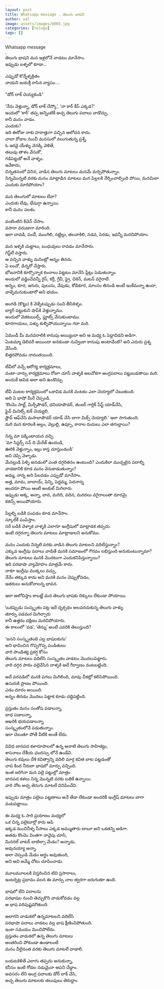 ```yaml
---
layout: post
title: Whatsapp message . తెలుగు భాషని
author: sal
image: assets/images/0003.jpg
categories: [telugu]
tags: []
---
```

Whatsapp message  <br>
 .  <br>
 తెలుగు భాషని మన ఇళ్లలోనే వాడటం మానేసాం.  <br>
 ఇప్పుడు బళ్ళలో కూడా...  <br>
   <br>
 ఎప్పుడో కొన్నేళ్ళక్రితం  <br>
 నాయని జయశ్రీ రాసిన వ్యాసం....  <br>
   <br>
 "డోర్ లాక్ చెయ్యకండి"  <br>
   <br>
 ‘నేను వెళ్తున్నా, డోర్ లాక్ చేస్కో’, ‘నా కార్ కీస్ ఎక్కడ?’  <br>
 ఇందులో ‘కార్’ తప్ప అన్నింటికీ అచ్చ తెలుగు పదాలు వాడొచ్చు.  <br>
 కానీ మనం వాడం.  <br>
 ఎందుకు?  <br>
 ఇది ఈరోజు నాకు హఠాత్తుగా వచ్చిన ఆలోచన కాదు.  <br>
 చాలా రోజుల నుంచీ మనసులో నలుగుతున్న ప్రశ్నే.  <br>
 ఓ ఇరవై యేళ్ళు వెనక్కి వెళితే,  <br>
 తలుపు తాళం వేసుకో,  <br>
 గడిపెట్టుకో అనే వాళ్ళం.  <br>
 ఇవేకాదు,  <br>
 చిన్నతనంలో వినిన, వాడిన తెలుగు మాటలు మనమే మర్చిపోతున్నాం.  <br>
 నిన్నమొన్నటి వరకు మనం మాట్లాడిన మాటలు మన పిల్లలకి నేర్పించాల్సింది పోయి, మనమిలా ఎందుకు మారిపోయాం?  <br>
   <br>
 మన తెలుగులో మాటలు లేవా?  <br>
 ఎందుకు లేవు, భేషుగ్గా ఉన్నాయి.  <br>
 కానీ మనం పలకం.  <br>
   <br>
 వంటింటిని కిచెన్ చేసాం.  <br>
 వసారా వరండాగా మారింది.  <br>
 ఇలా చావడి, పంౘ, ముంగిలి, నట్టిల్లు, తలవాకిలి, నడవ, పెరడు, ఇవన్నీ మరచిపోయాం.  <br>
   <br>
 మన ఇళ్ళకి చుట్టాలు, బంధువులు రావడం మానేసారు.  <br>
 గెస్ట్‌లే వస్తారు.  <br>
 ఆ వచ్చిన వాళ్ళు మనింట్లో అన్నం తినరు.  <br>
 ఏ లంచో, డిన్నరో చేస్తారు.  <br>
 భోజనానికి కూర్చొన్నాక కంచాలు పెట్టటం మానేసి ప్లేట్లు పెడుతున్నాం.  <br>
 అందులో వడ్డించేవన్నీ రైస్, కర్రీ, గ్రేవీ, ఫ్రై, చికెన్, మటన్ వగైరాలే.  <br>
 అన్నం, కూర, ఇగురు, పులుసు, వేపుడు, కోడికూర, మాంసం తినండి అంటే ఇంకేమన్నా ఉందా,  <br>
 వాళ్ళేమనుకుంటారో అని భయం.  <br>
   <br>
 అంగడి (కొట్టు) కి వెళ్ళేటప్పుడు సంచి తీసికెళ్ళం.  <br>
 బ్యాగ్ పట్టుకుని షాప్‍కి వెళ్తున్నాము.  <br>
 అందులో వెజిటబుల్స్, ఫ్రూట్స్ వేసుకుంటాము.  <br>
 కూరగాయలు, పళ్ళు కుళ్ళిపోయున్నాయి గదా మరి.  <br>
   <br>
 ఏమండీ మీ మనవరాలికి కానుపు అయ్యిందా అని ఆ మధ్య ఓ పెద్దావిడని అడిగా.  <br>
 ఏంటమ్మా డెలివరీ అయిందా అనకుండా నువ్వింకా కానుపు అంటావేంటి? అని ఎదురు ప్రశ్న వేసింది.  <br>
 బిత్తరపోవడం నావంతయింది.  <br>
   <br>
 టీవీలో వచ్చే ఆరోగ్య కార్యక్రమాలు,  <br>
 వంటా-వార్పు కార్యక్రమాలు రోజూ చూసే వాళ్ళకి అలవోకగా ఆంగ్లపదాలు పట్టుబడతాయి మరి.  <br>
 అందుకే ఆవిడ అలా అని ఉండొచ్చు.  <br>
   <br>
 టీవీ వంటల కార్యక్రమంలో ఒకావిడ మనకి వంటకం ఎలా చెయ్యాలో చెబుతుంది.  <br>
 అది ఏ భాషో మీరే చెప్పండి.  <br>
 ‘కొంచెం సాల్ట్, మిర్చీపౌడర్, ధనియాపౌడర్, జింజర్ గార్లిక్ పేస్ట్ యాడ్‍చేసి,  <br>
 ఫైవ్ మినిట్స్ కుక్ చెయ్యలి,  <br>
 స్టౌవ్ ఆఫ్‍చేసి మసాలాపౌడర్ యాడ్ చేసి బాగా మిక్స్ చెయ్యాలి.’ ఇలా సాగుతుంది.  <br>
 మరి మన కూరలకి అల్లం, వెల్లుల్లి, ఉప్పూ, కారాల రుచులు ఎలా తగుల్తాయి?  <br>
   <br>
 నిన్న మా పక్కింటాయన వచ్చి  <br>
 ‘మా సిస్టర్స్ సన్ ది మేరేజ్ ఉందండి,  <br>
 ఊరికి వెళ్తున్నాం, ఇల్లు కాస్త చూస్తుండండి’  <br>
 అని చెప్పి వెళ్ళాడు.  <br>
 మేనల్లుడి పెళ్ళి అనడంలో ఎంత దగ్గరితనం ఉంటుంది? ఎందుకిలా ముచ్చటైన పదాల్ని వాడటానికి కూడ మనం వెనుకాడుతున్నాం?  <br>
 అమ్మ, నాన్న అని పిలవడం ఎప్పుడో మానేసాం.  <br>
 అత్త, మామ, బాబాయ్, పిన్ని, పెద్దమ్మ, పెదనాన్న  <br>
 అందరూ పోయి ఆంటీ అంకుల్ మిగిలారు.  <br>
 ఇప్పుడు అక్క, అన్నా, బావ, మరిది, వదిన, మరదలు వగైరాలంతా దూరమై  <br>
 కజిన్స్ అయిపోయారు.  <br>
   <br>
 పిల్లల్ని బడికి పంపడం కూడ మానేసాం.  <br>
 స్కూల్‍కే పంపిస్తాం.  <br>
 సరే బడికి వెళ్ళాక వాళ్ళకి ఎలాగూ ఇంగ్లీషులో మాట్లాడక తప్పదు.  <br>
 ఇంటి దగ్గరన్నా తెలుగు మాటలు మాట్లాడాలని అనుకోము.  <br>
   <br>
 మనం ఎందుకు నిన్నటి వరకు వాడిన తెలుగు మాటలని వదిలేస్తున్నాం?  <br>
 ఎక్కువ ఇంగ్లీషు పదాలు వాడితే మనకి సమాజంలో గౌరవం లభిస్తుంది అనుకుంటున్నామా?  <br>
 తెలుగు మాటలు మనకి మొరటుగా ఎందుకనిపిస్తున్నాయి?  <br>
 ఇది పరభాషా వ్యామోహం మాత్రమే కాదు.  <br>
 నాకూ ఇంగ్లీషు ముక్కలు వచ్చు,  <br>
 నేనేం తక్కువ కాదు అని మనకి మనం చెప్పుకోవడం,  <br>
 ఇతరులు అనుకోవాలన్న భావన.  <br>
   <br>
 ఇలా ఆలోచిస్తాం కాబట్టే మన తెలుగు భాషకు దిక్కులు లేకుండా పోయాయి.  <br>
   <br>
 \ఒకప్పుడు సంస్కృతం పట్ల ఇదే దృక్పథం అలవరచుకున్న తెలుగు వాళ్ళు  <br>
 తూర్పు పడమర మిగిల్చారు  <br>
 కానీ ఉత్తరం దక్షిణం మరచిపోయారు.  <br>
 ఈ కాలంలో ‘వడ’, ‘తెన్ను’ అంటే ఎవరికి తెలుస్తుంది?  <br>
   <br>
 ‘జనని సంస్కృతంబె ఎల్ల భాషలకును’  <br>
 అని భావించిన గొప్పగొప్ప పండితులు  <br>
 వారి పాండిత్య ప్రకర్ష కోసం  <br>
 తెలుగు మాటలు వదిలేసి సంస్కృతం వాడటం మొదలుపెట్టారు.  <br>
 వారి దగ్గర పాఠం వల్లెవేసిన వాళ్ళకి అదే గీర్వాణం వంటబట్టింది.  <br>
   <br>
 అదే వరవడిలో మనకి పగలు మిగిలింది, మావు చీకట్లో కలిసిపోయింది.  <br>
 ఉసురుకి ప్రాణం పోయింది.  <br>
 ఎడం దూరం అయింది.  <br>
 అన్నం తినడం మొదలు పెట్టాక కూడు చద్దిపట్టింది.  <br>
   <br>
 ప్రస్తుతం మనం సంతోష పడాలన్నా,  <br>
 బాధ పడాలన్నా,  <br>
 ఆఖరికి భయపడాలన్నా  <br>
 సంస్కృతంలోనే పడుతున్నాం.  <br>
 ఇలా చెబుతూ పోతే వీటికి అంతే లేదు.  <br>
   <br>
 వివిధ జానపద కళారూపాలలో ఉన్న ఆనాటి తెలుగు సాహిత్యం,  <br>
 శాసనాలు దేశీయ ఛందస్సు లోనే ఉండేవి.  <br>
 తెలుగు కవులు దేశి కవిత్వాన్ని వదిలి మార్గ కవిత బాట పట్టడంతో  <br>
 చాప కింద నీరులా భాషలో మార్పు వచ్చింది.  <br>
 ఇంత జరిగినా మన పల్లె పట్టుల్లో మాత్రం  <br>
 జానపద కళలు నిన్న మొన్నటి వరకు బతికే ఉన్నాయి.  <br>
 వారి నోట అచ్చ తెనుగు మాటలే వినిపించేవి.  <br>
   <br>
 ఇప్పుడు మాత్రం పల్లెలు పట్టణాలు అనే తేడా లేకుండా అందరికీ ఇంగ్లీష్ మాటలు బాగా వంటపట్టాయి.  <br>
   <br>
 ఈ మధ్య ఓ సారి ప్రయాణం మధ్యలో  <br>
 ఒక చిన్న పల్లెటూర్లో కారు ఆపి  <br>
 ఇక్కడ మంచినీళ్ళ సీసాలు ఎక్కడ అమ్ముతారు బాబూ అని ఒకతన్ని అడిగా.  <br>
 అతడు కొంచెం వింతగా నావైపు చూసి,  <br>
 మినరల్ వాటర్ బాటిల్సా మేడం? అన్నాడు.  <br>
 అవునయ్యా అన్నా.  <br>
 అలా చెప్పండి మేడం అర్థం అవుతుంది,  <br>
 అని అవి అమ్మే చోటు చూపించాడు.  <br>
   <br>
 మూలమూలలకి విస్తరించిన టివి ప్రసారాలు,  <br>
 ఇంటర్నెట్ల ప్రభావం వలన ఈ మార్పు చాల త్వరగా జరుగుతూ ఉంది.  <br>
   <br>
 భాషలో లేని పదాలను  <br>
 పరభాషల నుంచి తెచ్చుకొని వాడుకోవడం వల్ల  <br>
 ఆ భాష పరిపుష్టమౌతుంది.  <br>
   <br>
 అలాగని వాడుకలో ఉన్నమాటలని వదిలేసి  <br>
 పరభాషా పదాలు వాడటం వల్ల భాష క్షీణించిపోతుంది.  <br>
 ఇంకా సమయం మించిపోలేదు.  <br>
 ప్రస్తుతం వాడుకలో ఉన్న తెలుగు మాటలు  <br>
 అంతరించి పోకుండా ఉండాలంటే  <br>
 మనం వీలైనంత వరకు తెలుగు మాటలే వాడాలి.  <br>
   <br>
 బయటకెళితే ఎలాగు తప్పదు అనుకున్నా,  <br>
 కనీసం ఇంటి గోడల నడుమైనా ఆపని చేద్దాం.  <br>
 అవసరం లేని ఆంగ్ల పదాలకు డోర్ లాక్ చేసి,  <br>
 అచ్చ తెలుగు మాటలకు తలుపులు తెరుద్దాం